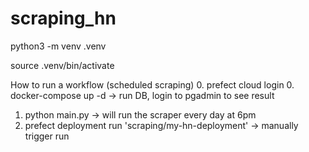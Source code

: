 # scraping_hn


python3 -m venv .venv

source .venv/bin/activate


How to run a workflow (scheduled scraping)
0. prefect cloud login
0. docker-compose up -d -> run DB, login to pgadmin to see result
1. python main.py -> will run the scraper every day at 6pm
2. prefect deployment run 'scraping/my-hn-deployment' -> manually trigger run


